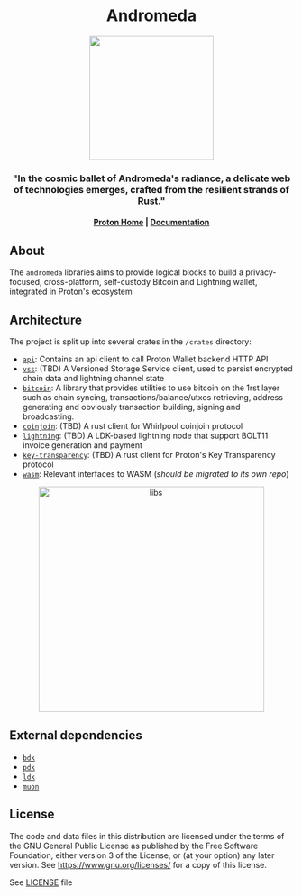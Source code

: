 <div align="center">
  <h1>Andromeda</h1>

  <img src="https://res.cloudinary.com/dbulfrlrz/image/upload/v1693233221/static/logos/proton-logo_z7innb.svg" width="220" />

  <h3>
    <strong>"In the cosmic ballet of Andromeda's radiance, a delicate web of technologies emerges, crafted from the resilient strands of Rust."</strong>
  </h3>

  <h4>
    <a href="https://proton.me/">Proton Home</a>
    <span> | </span>
    <a href="https://docs.rs/andromeda">Documentation</a>
  </h4>
</div>

## About

The `andromeda` libraries aims to provide logical blocks to build a privacy-focused, cross-platform, self-custody Bitcoin and Lightning wallet, integrated in Proton's ecosystem

## Architecture

The project is split up into several crates in the `/crates` directory:

- [`api`](./crates/api): Contains an api client to call Proton Wallet backend HTTP API
- [`vss`](./crates/vss): (TBD) A Versioned Storage Service client, used to persist encrypted chain data and lightning channel state
- [`bitcoin`](./crates/bitcoin): A library that provides utilities to use bitcoin on the 1rst layer such as chain syncing, transactions/balance/utxos retrieving, address generating and obviously transaction building, signing and broadcasting.
- [`coinjoin`](./crates/coinjoin): (TBD) A rust client for Whirlpool coinjoin protocol
- [`lightning`](./crates/lightning): (TBD) A LDK-based lightning node that support BOLT11 invoice generation and payment
- [`key-transparency`](./crates/key-transparency): (TBD) A rust client for Proton's Key Transparency protocol
- [`wasm`](./crates/wasm): Relevant interfaces to WASM (_should be migrated to its own repo_)

<div align="center">
    <a href="https://ibb.co/bgV1MQ0"><img src="https://i.ibb.co/mCKJVbj/libs.png" alt="libs" border="0" width="400"></a>
</div>

## External dependencies

- [`bdk`](https://docs.rs/bdk/)
- [`pdk`](https://docs.rs/pdk/)
- [`ldk`](https://docs.rs/ldk/)
- [`muon`](https://docs.rs/muon/)

## License

The code and data files in this distribution are licensed under the terms of the GNU General Public License as published by the Free Software Foundation, either version 3 of the License, or (at your option) any later version. See <https://www.gnu.org/licenses/> for a copy of this license.

See [LICENSE](LICENSE) file
